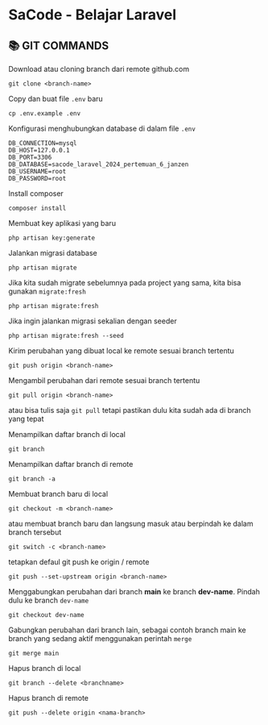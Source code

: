 # SaCode - Belajar Laravel 

## 📚 GIT COMMANDS

Download atau cloning branch dari remote github.com
```
git clone <branch-name>
```

Copy dan buat file ```.env``` baru
```
cp .env.example .env
```

Konfigurasi menghubungkan database di dalam file ```.env```
```
DB_CONNECTION=mysql
DB_HOST=127.0.0.1
DB_PORT=3306
DB_DATABASE=sacode_laravel_2024_pertemuan_6_janzen
DB_USERNAME=root
DB_PASSWORD=root
```

Install composer
```
composer install
```

Membuat key aplikasi yang baru 
```
php artisan key:generate
```

Jalankan migrasi database
```
php artisan migrate
```

Jika kita sudah migrate sebelumnya pada project yang sama, kita bisa gunakan ```migrate:fresh```

```
php artisan migrate:fresh 
```

Jika ingin jalankan migrasi sekalian dengan seeder
```
php artisan migrate:fresh --seed
```

Kirim perubahan yang dibuat local ke remote sesuai branch tertentu
```
git push origin <branch-name>
```

Mengambil perubahan dari remote sesuai branch tertentu
```
git pull origin <branch-name>
```

atau bisa tulis saja ```git pull``` tetapi pastikan dulu kita sudah ada di branch yang tepat

Menampilkan daftar branch di local
```
git branch
```

Menampilkan daftar branch di remote
```
git branch -a
```

Membuat branch baru di local
```
git checkout -m <branch-name>
```
atau membuat branch baru dan langsung masuk atau berpindah ke dalam branch tersebut
```
git switch -c <branch-name>
```

tetapkan defaul git push ke origin / remote
```
git push --set-upstream origin <branch-name>
```

Menggabungkan perubahan dari branch <b>main</b> ke branch <b>dev-name</b>. 
Pindah dulu ke branch ```dev-name```
```
git checkout dev-name
```
Gabungkan perubahan dari branch lain, sebagai contoh branch main ke branch yang sedang aktif menggunakan perintah ```merge```
```
git merge main
```
Hapus branch di local
```
git branch --delete <branchname>
```

Hapus branch di remote
```
git push --delete origin <nama-branch>
```
